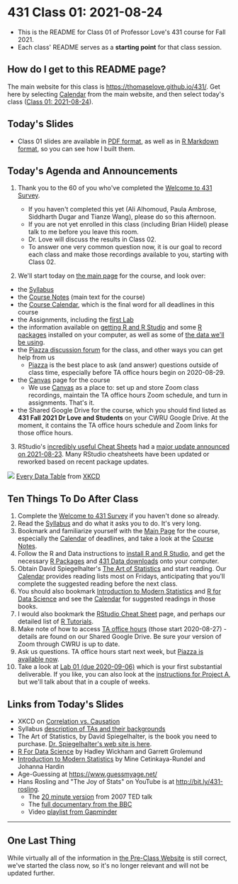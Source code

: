 # 431 Class 01: 2021-08-24

- This is the README for Class 01 of Professor Love's 431 course for Fall 2021. 
- Each class' README serves as a **starting point** for that class session.

## How do I get to this README page?

The main website for this class is https://thomaselove.github.io/431/. Get here by selecting [Calendar](https://thomaselove.github.io/431/calendar.html) from the main website, and then select today's class ([Class 01: 2021-08-24](https://github.com/THOMASELOVE/431-2021/tree/main/classes/class01)).

## Today's Slides

- Class 01 slides are available in [PDF format](https://github.com/THOMASELOVE/431-2021/blob/main/classes/class01/431-class01-slides.pdf), as well as in [R Markdown format](https://github.com/THOMASELOVE/431-2021/blob/main/classes/class01/431-class01-slides.Rmd), so you can see how I built them.

## Today's Agenda and Announcements

1. Thank you to the 60 of you who've completed the [Welcome to 431 Survey](https://bit.ly/431-2021-welcome-survey). 
    - If you haven't completed this yet (Ali Alhomoud, Paula Ambrose, Siddharth Dugar and Tianze Wang), please do so this afternoon. 
    - If you are not yet enrolled in this class (including Brian Hiidel) please talk to me before you leave this room.
    - Dr. Love will discuss the results in Class 02.
    - To answer one very common question now, it is our goal to record each class and make those recordings available to you, starting with Class 02.

2. We'll start today on [the main page](https://thomaselove.github.io/431/) for the course, and look over:

- the [Syllabus](https://thomaselove.github.io/431-2021-syllabus/)
- the [Course Notes](https://thomaselove.github.io/431-notes/) (main text for the course)
- the [Course Calendar](https://thomaselove.github.io/431/calendar.html), which is the final word for all deadlines in this course
- the Assignments, including the [first Lab](https://github.com/THOMASELOVE/431-2021/blob/master/labs/lab01/lab01.md)
- the information available on [getting R and R Studio](https://thomaselove.github.io/431/software_install.html) and some [R packages](https://thomaselove.github.io/431/r_packages.html) installed on your computer, as well as some of [the data we'll be using](https://github.com/THOMASELOVE/431-data).
- the [Piazza discussion forum](https://piazza.com/case/fall2021/pqhs431) for the class, and other ways you can get help from us
    - [Piazza](https://piazza.com/case/fall2021/pqhs431) is the best place to ask (and answer) questions outside of class time, especially before TA office hours begin on 2020-08-29.
- the [Canvas](https://canvas.case.edu/) page for the course
    - We use [Canvas](https://canvas.case.edu/) as a place to: set up and store Zoom class recordings, maintain the TA office hours Zoom schedule, and turn in assignments. That's it.
- the Shared Google Drive for the course, which you should find listed as **431 Fall 2021 Dr Love and Students** on your CWRU Google Drive. At the moment, it contains the TA office hours schedule and Zoom links for those office hours.

3. RStudio's [incredibly useful Cheat Sheets](https://www.rstudio.com/resources/cheatsheets/) had a [major update announced on 2021-08-23](https://blog.rstudio.com/2021/08/23/cheat-sheet-updates/). Many RStudio cheatsheets have been updated or reworked based on recent package updates.

![](https://imgs.xkcd.com/comics/every_data_table.png) [Every Data Table](https://xkcd.com/2502) from [XKCD](https://xkcd.com/)

## Ten Things To Do After Class

1. Complete the [Welcome to 431 Survey](https://bit.ly/431-2021-welcome-survey) if you haven't done so already. 
2. Read the [Syllabus](https://thomaselove.github.io/431-2021-syllabus/) and do what it asks you to do. It's very long.
3. Bookmark and familiarize yourself with the [Main Page](https://thomaselove.github.io/431/) for the course, especially the [Calendar](https://thomaselove.github.io/431/calendar.html) of deadlines, and take a look at the [Course Notes](https://thomaselove.github.io/431-notes/).
4. Follow the R and Data instructions to [install R and R Studio](https://thomaselove.github.io/431/software_install.html), and get the necessary [R Packages](https://thomaselove.github.io/431/r_packages.html) and [431 Data downloads](https://thomaselove.github.io/431/data_index.html) onto your computer.
5. Obtain David Spiegelhalter's [The Art of Statistics](https://www.amazon.com/Art-Statistics-How-Learn-Data/dp/1541618513) and start reading. Our [Calendar](https://thomaselove.github.io/431/calendar.html) provides reading lists most on Fridays, anticipating that you'll complete the suggested reading before the next class.
6. You should also bookmark [Introduction to Modern Statistics](https://openintro-ims.netlify.app/) and [R for Data Science](https://r4ds.had.co.nz/) and see the [Calendar](https://thomaselove.github.io/431/calendar.html) for suggested readings in those books.
7. I would also bookmark the [RStudio Cheat Sheet](https://www.rstudio.com/resources/cheatsheets/) page, and perhaps our detailed list of [R Tutorials](https://github.com/THOMASELOVE/431-2021/blob/main/software/README.md).
8. Make note of how to access [TA office hours](https://thomaselove.github.io/431/contact.html) (those start 2020-08-27) - details are found on our Shared Google Drive. Be sure your version of Zoom through CWRU is up to date.
9. Ask us questions. TA office hours start next week, but [Piazza is available now](https://piazza.com/case/fall2021/pqhs431).
10. Take a look at [Lab 01 (due 2020-09-06)](https://github.com/THOMASELOVE/431-2021/tree/main/labs/lab01) which is your first substantial deliverable. If you like, you can also look at the [instructions for Project A](https://thomaselove.github.io/431/projects.html), but we'll talk about that in a couple of weeks.

## Links from Today's Slides

- XKCD on [Correlation vs. Causation](https://xkcd.com/552)
- Syllabus [description of TAs and their backgrounds](https://thomaselove.github.io/431-2021-syllabus/teaching-assistants.html)
- The Art of Statistics, by David Spiegelhalter, is the book you need to purchase. [Dr. Spiegelhalter's web site is here](http://www.statslab.cam.ac.uk/~david/).
- [R For Data Science](https://r4ds.had.co.nz/) by Hadley Wickham and Garrett Grolemund
- [Introduction to Modern Statistics](https://openintro-ims.netlify.app/) by Mine Cetinkaya-Rundel and Johanna Hardin
- Age-Guessing at https://www.guessmyage.net/
- Hans Rosling and "The Joy of Stats" on YouTube is at http://bit.ly/431-rosling.
    - The [20 minute version](https://www.youtube.com/watch?v=RUwS1uAdUcI) from 2007 TED talk
    - The [full documentary from the BBC](https://www.gapminder.org/videos/the-joy-of-stats/)
    - Video [playlist from Gapminder](https://www.gapminder.org/videos/)

-----

## One Last Thing

While virtually all of the information in [the Pre-Class Website](https://431-2021-preclass-love.netlify.app/) is still correct, we've started the class now, so it's no longer relevant and will not be updated further.

